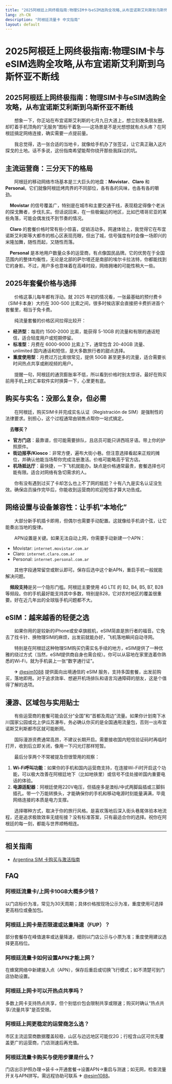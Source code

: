 ```yaml
---
title: "2025阿根廷上网终极指南:物理SIM卡与eSIM选购全攻略,从布宜诺斯艾利斯到乌斯怀亚不断线"
lang: zh-CN
description: "阿根廷流量卡 中文指南"
layout: default
---
```

# 2025阿根廷上网终极指南:物理SIM卡与eSIM选购全攻略,从布宜诺斯艾利斯到乌斯怀亚不断线

## 2025阿根廷上网终极指南：物理SIM卡与eSIM选购全攻略，从布宜诺斯艾利斯到乌斯怀亚不断线

　　想象一下，你正站在布宜诺斯艾利斯的七月九日大道上，想立刻发条朋友圈，却盯着手机顶角的“无服务”图标干着急——这场景是不是光想想就有点头疼？在阿根廷搞定网络连接，确实需要一点提前量。

　　我总觉得，选一张合适的当地卡，就像给手机办了张签证，让它真正融入这片探戈的土地。话不多说，这份指南希望能帮你绕开那些我踩过的坑。

## 主流运营商：三分天下的格局

　　阿根廷的移动网络市场基本是三大巨头的地盘：**Movistar**、**Claro** 和 **Personal**。它们就像阿根廷烤肉界的不同部位，各有各的风味，也各有各的嚼劲。

　**Movistar** 的信号覆盖广，特别是在城市和主要交通干线，表现稳定得像个老派的探戈舞者，步伐扎实。但话说回来，在一些极偏远的地区，比如巴塔哥尼亚的某些角落，可能会偶发找不到节奏的情况。

　**Claro** 的套餐价格时常有些小惊喜，促销活动多。网速体验上，我觉得它在布宜诺斯艾利斯等大都市的核心区表现亮眼，但出了城，信号强度有时会像一场即兴的米隆加舞，随性而起，又随性而落。

　**Personal** 是本地用户数量众多的运营商，有点像国民品牌。它的优势在于全国范围内的整体均衡性，无论是北部的萨尔塔还是南部的埃尔卡拉法特，你都能找到它的身影。不过，用户多也意味着在高峰时段，网络拥堵的可能性稍大一些。

## 2025年套餐价格与选择

　　价格这事儿每年都有浮动。就 2025 年初的情况看，一张最基础的预付费卡（SIM卡本身）大约在 300-500 比索之间，很多时候店家会直接把卡费折进首个套餐里，相当于免卡费。

　　纯流量套餐的价格区间拉得比较开：

*   **经济型**：每周约 1500-2000 比索，能获得 5-10GB 的流量和有限的通话短信，适合轻度用户或短期停留。
*   **标准型**：月费在 6000-9000 比索上下，通常包含 20-40GB 流量、 unlimited 国内通话和短信，是大多数旅行者的甜点选择。
*   **重度使用型**：月费过万比索很常见，提供 50GB 甚至更多的流量，适合需要长时间热点共享或刷视频的用户。

　　提醒一句，阿根廷的通货膨胀率不低，所以看到价格时别太惊讶。最好在购买前用手机上的汇率软件实时换算一下，心里更有底。

## 购买与实名：没那么复杂，但必需

　　在阿根廷，购买SIM卡并完成实名认证（Registración de SIM）是强制性的法律要求。别担心，这个过程通常由销售点帮你一站式搞定。

　**去哪买？**
*   **官方门店**：最靠谱，但可能需要排队，且店员可能只讲西班牙语。带上你的护照原件。
*   **街边报亭/Kiosco**：非常方便，遍布大街小巷。但注意选择看起来正规的摊位，并确认他能当场帮你完成注册激活。价格可能略高于官方店。
*   **机场抵达厅**：最快捷，一下飞机就能办。缺点是价格通常最贵，套餐选择也可能有限。适合对网络有急切需求的人。

　　你有没有遇到过买了卡却怎么也上不了网的尴尬？十有八九是实名认证没生效。确保店员操作完毕后，你能收到运营商的欢迎短信才算大功告成。

## 网络设置与设备兼容性：让手机“本地化”

　　大部分新手机插卡即用，但偶尔也需要手动配置。这就像给手机调个弦，让它能奏出当地的旋律。

　　APN设置是关键。如果无法自动上网，你需要手动新建一个APN：
*   Movistar: `internet.movistar.com.ar`
*   Claro: `internet.claro.com.ar`
*   Personal: `internet.personal.com.ar`

　　其他字段通常留空或默认即可。保存后选中这个新APN，重启手机一般就能解决问题。

　**频段支持**是另一个隐形门槛。阿根廷主要使用 4G LTE 的 B2, B4, B5, B7, B28 等频段。你的手机最好能支持其中多数，特别是B28，它对农村地区的覆盖很重要。好在近几年出的全球版手机问题都不大。

## eSIM：越来越香的轻便之选

　　如果你用的是较新的iPhone或安卓旗舰机，eSIM简直是旅行者的福音。它免去了找卡针、换物理SIM的麻烦，出发前就能办好，飞机落地瞬间自动寻网。

　　特别是在阿根廷这种物理SIM购买仍需实名手续的地方，eSIM提供了一种优雅的绕过方式（当然，eSIM提供商自身也需合规）。你可以从容地在家里连着你熟悉的Wi-Fi，就为手机装上一张“数字通行证”。

　　✈ [@esim1088](https://t.me/s/esim1088) 提供面向出境通信的 eSIM 服务，支持多国套餐，出发前购买，落地即用。对于追求效率、想避开机场排队和语言沟通障碍的朋友，这是个值得了解的选项。

## 漫游、区域包与实用贴士

　　有些运营商的套餐可能会区分“全国”和“首都及周边”流量。如果你计划南下冰川国家公园或北上伊瓜苏瀑布，务必确认你买的是全国通用流量包，否则一出布宜诺斯艾利斯都市区就可能断网。

　　国际漫游资费通常高昂，不建议长期开启。需要接收国内短信验证码时再临时打开，收到后立即关闭，像用一下闪光灯那样短暂。

　　最后分享两个不常被提及但很管用的观察：
1.  **Wi-Fi呼叫功能**：如果你的手机和国内运营商支持，在连接Wi-Fi时开启这个功能，可以极大改善在阿根廷地下（比如地铁里）或信号不佳处接听国内重要电话的体验。
2.  **电源适配器**：阿根廷使用220V电压，但插座多是澳标/中式两脚扁插或三脚斜插孔。带一个万能转换头，才能确保你的手机和移动电源时刻能量满满，毕竟网络连接的本质是电力支撑。

　　选择哪种方式，取决于你的旅行风格。是喜欢落地后深入街头巷尾体验本地流程，还是追求极致效率无缝衔接？没有标准答案，只有最适合你的选择。祝你在阿根廷的每一刻，都能与世界顺畅相连。

<!-- crosslink -->
---

## 相关指南

- [Argentina SIM 卡购买与激活指南](https://faciylike.github.io/argentina-sim-guides)

<!-- BEGIN_ARGENTINA_FAQ -->
## FAQ

### 阿根廷流量卡/上网卡10GB大概多少钱？
以门店标价为准，常见为30天周期；具体价格按现场公示为准，重度使用可选择更高档位或叠加包。

### 阿根廷上网卡是否限速或达量降速（FUP）？
部分套餐存在峰值速率或达量降速，细则以门店公示与小票为准；重度使用建议选择更高档位。

### 阿根廷流量卡如何设置APN才能上网？
在蜂窝网络中新建接入点（APN），保存后重启或切换飞行模式；如不清楚可到门店协助设置。

### 阿根廷上网卡可以开热点共享吗？
多数上网卡支持热点共享，但个别低价包会限制共享或限速；购买时确认“热点共享/流量共享”是否受限。

### 阿根廷上网更稳定的运营商怎么选？
市区主流运营商数据覆盖较稳，山区与边远地区可能仅2G；行程含山区可优先覆盖更广的运营商，门店测速后再充值。

### 阿根廷流量卡购买与使用步骤是什么？
门店出示护照办理→装卡→开通套餐→设置APN→重启与测速；如无网，检查流量开关与APN拼写。需远程协助可联系 ✈ [@esim1088](https://t.me/s/esim1088)。

<script type="application/ld+json">
{"@context": "https://schema.org", "@type": "FAQPage", "mainEntity": [{"@type": "Question", "name": "阿根廷流量卡/上网卡10GB大概多少钱？", "acceptedAnswer": {"@type": "Answer", "text": "以门店标价为准，常见为30天周期；具体价格按现场公示为准，重度使用可选择更高档位或叠加包。"}}, {"@type": "Question", "name": "阿根廷上网卡是否限速或达量降速（FUP）？", "acceptedAnswer": {"@type": "Answer", "text": "部分套餐存在峰值速率或达量降速，细则以门店公示与小票为准；重度使用建议选择更高档位。"}}, {"@type": "Question", "name": "阿根廷流量卡如何设置APN才能上网？", "acceptedAnswer": {"@type": "Answer", "text": "在蜂窝网络中新建接入点（APN），保存后重启或切换飞行模式；如不清楚可到门店协助设置。"}}, {"@type": "Question", "name": "阿根廷上网卡可以开热点共享吗？", "acceptedAnswer": {"@type": "Answer", "text": "多数上网卡支持热点共享，但个别低价包会限制共享或限速；购买时确认“热点共享/流量共享”是否受限。"}}, {"@type": "Question", "name": "阿根廷上网更稳定的运营商怎么选？", "acceptedAnswer": {"@type": "Answer", "text": "市区主流运营商数据覆盖较稳，山区与边远地区可能仅2G；行程含山区可优先覆盖更广的运营商，门店测速后再充值。"}}, {"@type": "Question", "name": "阿根廷流量卡购买与使用步骤是什么？", "acceptedAnswer": {"@type": "Answer", "text": "门店出示护照办理→装卡→开通套餐→设置APN→重启与测速；如无网，检查流量开关与APN拼写。需远程协助可联系 ✈ @esim1088。"}}]}
</script>
<!-- END_ARGENTINA_FAQ -->
